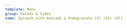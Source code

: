 ```yaml
---
template: Menu
group: Salads & Sides
name: Spinach with Avocado & Pomegranate (V) (VG) (GF)
---
```

